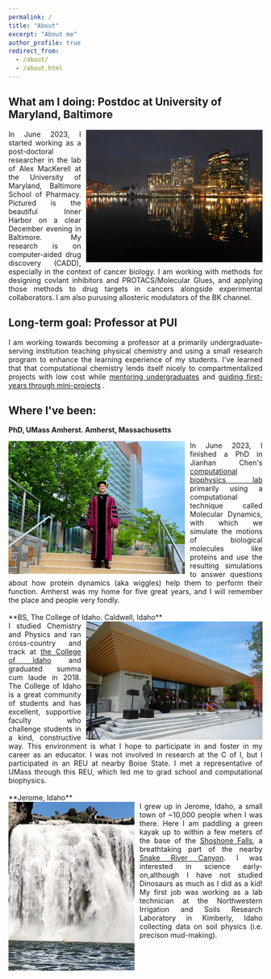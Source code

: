 ```yaml
---
permalink: /
title: "About"
excerpt: "About me"
author_profile: true
redirect_from: 
  - /about/
  - /about.html
---
```


What am I doing: Postdoc at University of Maryland, Baltimore
-----

<div style="text-align: justify">
<img align='right' width='350' style='padding-left: 10px' alt='Baltimore Inner Harbor at Nighttime' src='images/NighttimeBaltimore.jpg'>
In June 2023, I started working as a post-doctoral researcher in the lab of Alex MacKerell at the University of Maryland, Baltimore School of Pharmacy. Pictured is the beautiful Inner Harbor on a clear December evening in Baltimore. My research is on computer-aided drug discovery (CADD), especially in the context of cancer biology. I am working with methods for designing covlant inhibitors and PROTACS/Molecular Glues, and applying those methods to drug targets in cancers alongside experimental collaborators. I am also purusing allosteric modulators of the BK channel.
</div>


Long-term goal: Professor at PUI
---
<div style="text-align: justify">
I am working towards becoming a professor at a primarily undergraduate-serving institution teaching physical chemistry and using a small research program to enhance the learning experience of my students. I've learned that that computational chemistry lends itself nicely to compartmentalized projects with low cost while <a href="teaching/mentoring">mentoring undergraduates</a> and <a href="posts/2022/12/1stclass">guiding first-years through mini-projects</a> .
</div>


Where I've been:
---
**PhD, UMass Amherst. Amherst, Massachusetts**
<div style="text-align: justify">
<!--<img align='left' width='350' style="padding-right: 10px" alt='UMass Campus' src='https://umassamherst.widen.net/content/kwpnbgxybm/jpeg/2015_Fall_Campus_mkt__MG_9474.jpeg?w=640&keep=c&crop=yes&color=cccccc&quality=80'> -->
<img align='left' width='350' style="padding-right: 10px" alt='UMass Maroon robes' src='images/phd-defense-robes.jpg'>
In June 2023, I finished a PhD in Jianhan Chen's <a href="https://people.chem.umass.edu/jchenlab/main.html">computational biophysics lab</a> primarily using a computational technique called Molecular Dynamics, with which we simulate the motions of biological molecules like proteins and use the resulting simulations to answer questions about how protein dynamics (aka wiggles) help them to perform their function. Amherst was my home for five great years, and I will remember the place and people very fondly.
</div>

<br>
**BS, The College of Idaho. Caldwell, Idaho**
<div style="text-align: justify">
<img align='right' width='350' style="padding-left: 10px" alt='CofI Campus' src='images/CofI.jpg'>
I studied Chemistry and Physics and ran cross-country and track at <a href='https://collegeofidaho.edu'>the College of Idaho</a> and graduated summa cum laude in 2018. The College of Idaho is a great community of students and has excellent, supportive faculty who challenge students in a kind, constructive way. This environment is what I hope to participate in and foster in my career as an educator. I was not involved in research at the C of I, but I participated in an REU at nearby Boise State. I met a representative of UMass through this REU, which led me to grad school and computational biophysics.
</div>

<br>
**Jerome, Idaho**
<div style="text-align: justify">
<img align='left' width='250' style='padding-right: 10px' alt='Shoshone Falls' src='images/shoshone_falls.jpg'>
I grew up in Jerome, Idaho, a small town of ~10,000 people when I was there. Here I am paddling a green kayak up to within a few meters of the base of the <a href="https://en.wikipedia.org/wiki/Shoshone_Falls">Shoshone Falls</a>, a breathtaking part of the nearby <a href="https://en.wikipedia.org/wiki/Snake_River">Snake River Canyon</a>. I was interested in science early-on,although I have not studied Dinosaurs as much as I did as a kid! My first job was working as a lab technician at the Northwestern Irrigation and Soils Research Laboratory in Kimberly, Idaho collecting data on soil physics (i.e. precison mud-making).
</div>
